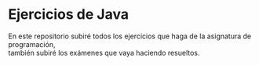 # Ejercicios de Java
En este repositorio subiré todos los ejercicios que haga de la asignatura de programación,  
también subiré los exámenes que vaya haciendo resueltos.
